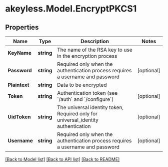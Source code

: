# akeyless.Model.EncryptPKCS1

## Properties

Name | Type | Description | Notes
------------ | ------------- | ------------- | -------------
**KeyName** | **string** | The name of the RSA key to use in the encryption process | 
**Password** | **string** | Required only when the authentication process requires a username and password | [optional] 
**Plaintext** | **string** | Data to be encrypted | 
**Token** | **string** | Authentication token (see &#x60;/auth&#x60; and &#x60;/configure&#x60;) | [optional] 
**UidToken** | **string** | The universal identity token, Required only for universal_identity authentication | [optional] 
**Username** | **string** | Required only when the authentication process requires a username and password | [optional] 

[[Back to Model list]](../README.md#documentation-for-models) [[Back to API list]](../README.md#documentation-for-api-endpoints) [[Back to README]](../README.md)

